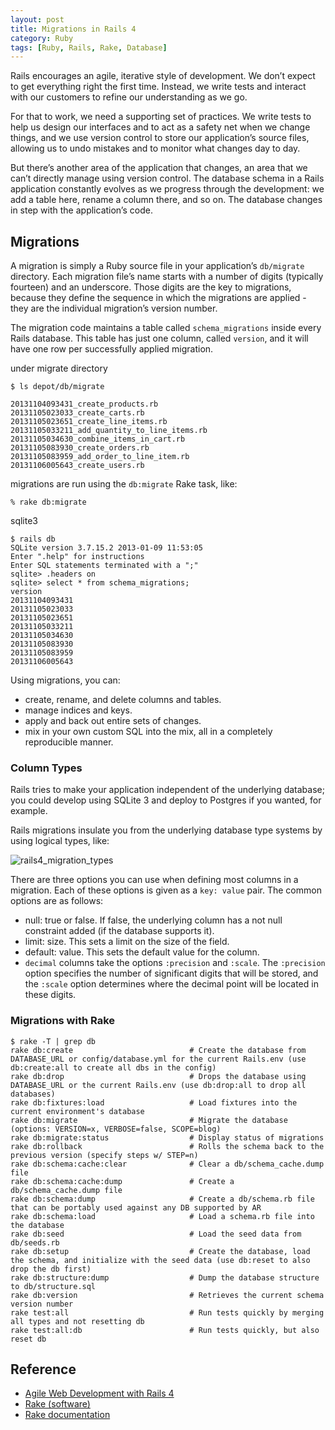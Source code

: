 ```yaml
---
layout: post
title: Migrations in Rails 4
category: Ruby
tags: [Ruby, Rails, Rake, Database]
---
```


Rails encourages an agile, iterative style of development. We don’t expect to get everything right the first time. Instead, we write tests and interact with our customers to refine our understanding as we go.

For that to work, we need a supporting set of practices. We write tests to help us design our interfaces and to act as a safety net when we change things, and we use version control to store our application’s source files, allowing us to undo mistakes and to monitor what changes day to day.

But there’s another area of the application that changes, an area that we can’t directly manage using version control. The database schema in a Rails application constantly evolves as we progress through the development: we add a table here, rename a column there, and so on. The database changes in step with the application’s code.

## Migrations

A migration is simply a Ruby source file in your application’s `db/migrate` directory. Each migration file’s name starts with a number of digits (typically fourteen) and an underscore. Those digits are the key to migrations, because they define the sequence in which the migrations are applied - they are the individual migration’s version number.

The migration code maintains a table called `schema_migrations` inside every Rails database. This table has just one column, called `version`, and it will have one row per successfully applied migration.

under migrate directory

    $ ls depot/db/migrate

    20131104093431_create_products.rb
    20131105023033_create_carts.rb
    20131105023651_create_line_items.rb
    20131105033211_add_quantity_to_line_items.rb
    20131105034630_combine_items_in_cart.rb
    20131105083930_create_orders.rb
    20131105083959_add_order_to_line_item.rb
    20131106005643_create_users.rb
    
migrations are run using the `db:migrate` Rake task, like:

    % rake db:migrate
    
sqlite3 

    $ rails db
    SQLite version 3.7.15.2 2013-01-09 11:53:05
    Enter ".help" for instructions
    Enter SQL statements terminated with a ";"
    sqlite> .headers on
    sqlite> select * from schema_migrations;
    version
    20131104093431
    20131105023033
    20131105023651
    20131105033211
    20131105034630
    20131105083930
    20131105083959
    20131106005643

Using migrations, you can:

* create, rename, and delete columns and tables.
* manage indices and keys.
* apply and back out entire sets of changes.
* mix in your own custom SQL into the mix, all in a completely reproducible manner.

### Column Types

Rails tries to make your application independent of the underlying database; you could develop using SQLite 3 and deploy to Postgres if you wanted, for example.

Rails migrations insulate you from the underlying database type systems by using logical types, like:

![rails4_migration_types](http://dylanninin.com/assets/images/2013/rails/rails4_migration_types.png)

There are three options you can use when defining most columns in a migration. Each of these options is given as a `key: value` pair. The common options are as follows:

* null: true or false. If false, the underlying column has a not null constraint added (if the database supports it).
* limit: size. This sets a limit on the size of the field.
* default: value. This sets the default value for the column.
* `decimal` columns take the options `:precision` and `:scale`. The `:precision` option specifies the number of significant digits that will be stored, and the `:scale` option determines where the decimal point will be located in these digits.

### Migrations with Rake

    $ rake -T | grep db
    rake db:create                          # Create the database from DATABASE_URL or config/database.yml for the current Rails.env (use db:create:all to create all dbs in the config)
    rake db:drop                            # Drops the database using DATABASE_URL or the current Rails.env (use db:drop:all to drop all databases)
    rake db:fixtures:load                   # Load fixtures into the current environment's database
    rake db:migrate                         # Migrate the database (options: VERSION=x, VERBOSE=false, SCOPE=blog)
    rake db:migrate:status                  # Display status of migrations
    rake db:rollback                        # Rolls the schema back to the previous version (specify steps w/ STEP=n)
    rake db:schema:cache:clear              # Clear a db/schema_cache.dump file
    rake db:schema:cache:dump               # Create a db/schema_cache.dump file
    rake db:schema:dump                     # Create a db/schema.rb file that can be portably used against any DB supported by AR
    rake db:schema:load                     # Load a schema.rb file into the database
    rake db:seed                            # Load the seed data from db/seeds.rb
    rake db:setup                           # Create the database, load the schema, and initialize with the seed data (use db:reset to also drop the db first)
    rake db:structure:dump                  # Dump the database structure to db/structure.sql
    rake db:version                         # Retrieves the current schema version number
    rake test:all                           # Run tests quickly by merging all types and not resetting db
    rake test:all:db                        # Run tests quickly, but also reset db

## Reference

* [Agile Web Development with Rails 4](http://book.douban.com/subject/24718727/)
* [Rake (software)](http://en.wikipedia.org/wiki/Rake_(software))
* [Rake documentation](http://rake.rubyforge.org/)